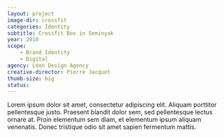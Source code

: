 ```yaml
---
layout: project
image-dir: crossfit
categories: Identity
subtitle: Crossfit Box in Seminyak
year: 2018
scope: 
    - Brand Identity
    - Digital
agency: Léon Design Agency
creative-director: Pierre Jacquet
thumb-size: big
status:
---
```

Lorem ipsum dolor sit amet, consectetur adipiscing elit. Aliquam porttitor pellentesque justo. Praesent blandit dolor sem, sed pellentesque lectus ornare at. Proin elementum sem diam, et elementum ipsum aliquam venenatis. Donec tristique odio sit amet sapien fermentum mattis.